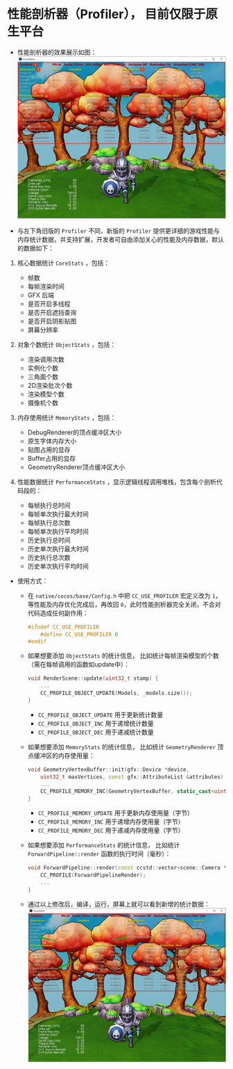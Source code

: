 # 性能剖析器（Profiler）， 目前仅限于原生平台

- 性能剖析器的效果展示如图：
  ![profiler](native-profiler/profiler.png)

- 与左下角旧版的 `Profiler` 不同，新版的 `Profiler` 提供更详细的游戏性能与内存统计数据，并支持扩展，开发者可自由添加关心的性能及内存数据，默认的数据如下：
1. 核心数据统计 `CoreStats` ，包括：
    - 帧数
    - 每帧渲染时间
    - GFX 后端
    - 是否开启多线程
    - 是否开启遮挡查询
    - 是否开启阴影贴图
    - 屏幕分辨率

2. 对象个数统计 `ObjectStats` ，包括：
    - 渲染调用次数
    - 实例化个数
    - 三角面个数
    - 2D渲染批次个数
    - 渲染模型个数
    - 摄像机个数

3. 内存使用统计 `MemoryStats` ，包括：
    - DebugRenderer的顶点缓冲区大小
    - 原生字体内存大小
    - 贴图占用的显存
    - Buffer占用的显存
    - GeometryRenderer顶点缓冲区大小

4. 性能数据统计 `PerformanceStats` ，显示逻辑线程调用堆栈，包含每个剖析代码段的：
    - 每帧执行总时间
    - 每帧单次执行最大时间
    - 每帧执行总次数
    - 每帧单次执行平均时间
    - 历史执行总时间
    - 历史单次执行最大时间
    - 历史执行总次数
    - 历史单次执行平均时间
    
- 使用方式：
    - 在 `native/cocos/base/Config.h` 中把 `CC_USE_PROFILER` 宏定义改为 `1`，等性能及内存优化完成后，再改回 `0`，此时性能剖析器完全关闭，不会对代码造成任何副作用：
        ```c++
        #ifndef CC_USE_PROFILER
            #define CC_USE_PROFILER 0
        #endif
        ```
    - 如果想要添加 `ObjectStats` 的统计信息， 比如统计每帧渲染模型的个数（需在每帧调用的函数如update中）：
        ```c++
        void RenderScene::update(uint32_t stamp) {
            ... 
            CC_PROFILE_OBJECT_UPDATE(Models, _models.size());
        }
        ```
      - `CC_PROFILE_OBJECT_UPDATE` 用于更新统计数量
      - `CC_PROFILE_OBJECT_INC` 用于递增统计数量
      - `CC_PROFILE_OBJECT_DEC` 用于递减统计数量
    
    - 如果想要添加 `MemoryStats` 的统计信息， 比如统计 `GeometryRenderer` 顶点缓冲区的内存使用量：
        ```c++
        void GeometryVertexBuffer::init(gfx::Device *device, 
            uint32_t maxVertices, const gfx::AttributeList &attributes) {
            ...
            CC_PROFILE_MEMORY_INC(GeometryVertexBuffer, static_cast<uint32_t>(_maxVertices * sizeof(T)));
        }
        ```
      - `CC_PROFILE_MEMORY_UPDATE` 用于更新内存使用量（字节）
      - `CC_PROFILE_MEMORY_INC` 用于递增内存使用量（字节）
      - `CC_PROFILE_MEMORY_DEC` 用于递减内存使用量（字节）
    - 如果想要添加 `PerformanceStats` 的统计信息， 比如统计 `ForwardPipeline::render` 函数的执行时间（毫秒）：
        ```c++
        void ForwardPipeline::render(const ccstd::vector<scene::Camera *> &cameras) {
            CC_PROFILE(ForwardPipelineRender);
            ...
        }
        ```
    - 通过以上修改后，编译，运行，屏幕上就可以看到新增的统计数据：
      ![add-stats](native-profiler/add-stats.png)